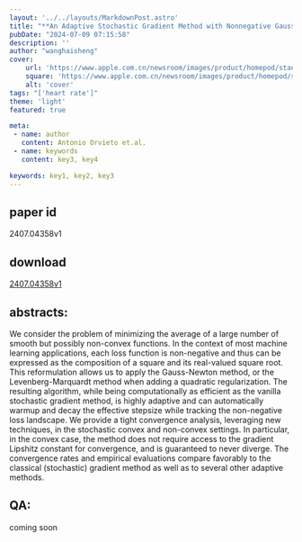 ```yaml
---
layout: '../../layouts/MarkdownPost.astro'
title: "**An Adaptive Stochastic Gradient Method with Nonnegative GaussNewton Stepsizes**"
pubDate: "2024-07-09 07:15:58"
description: ''
author: "wanghaisheng"
cover:
    url: 'https://www.apple.com.cn/newsroom/images/product/homepod/standard/Apple-HomePod-hero-230118_big.jpg.large_2x.jpg'
    square: 'https://www.apple.com.cn/newsroom/images/product/homepod/standard/Apple-HomePod-hero-230118_big.jpg.large_2x.jpg'
    alt: 'cover'
tags: "['heart rate']" 
theme: 'light'
featured: true

meta:
 - name: author
   content: Antonio Orvieto et.al.
 - name: keywords
   content: key3, key4

keywords: key1, key2, key3
---
```


## paper id
2407.04358v1
## download
[2407.04358v1](http://arxiv.org/abs/2407.04358v1)
## abstracts:
We consider the problem of minimizing the average of a large number of smooth but possibly non-convex functions. In the context of most machine learning applications, each loss function is non-negative and thus can be expressed as the composition of a square and its real-valued square root. This reformulation allows us to apply the Gauss-Newton method, or the Levenberg-Marquardt method when adding a quadratic regularization. The resulting algorithm, while being computationally as efficient as the vanilla stochastic gradient method, is highly adaptive and can automatically warmup and decay the effective stepsize while tracking the non-negative loss landscape. We provide a tight convergence analysis, leveraging new techniques, in the stochastic convex and non-convex settings. In particular, in the convex case, the method does not require access to the gradient Lipshitz constant for convergence, and is guaranteed to never diverge. The convergence rates and empirical evaluations compare favorably to the classical (stochastic) gradient method as well as to several other adaptive methods.
## QA:
coming soon
